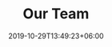 ---
title: "Our Team"
date: 2019-10-29T13:49:23+06:00
draft: false

# meta description
description: "This is meta description"

# type
type : "Our Team"
---